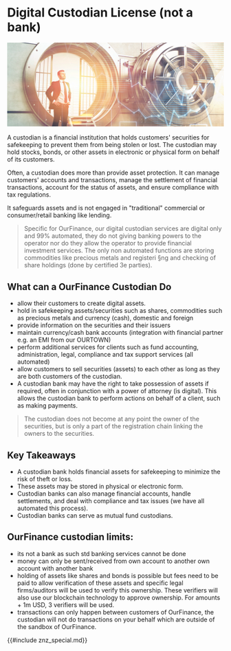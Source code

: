 # Digital Custodian License (not a bank)

![](img/custodian.png)  

A custodian is a financial institution that holds customers' securities for safekeeping to prevent them from being stolen or lost. The custodian may hold stocks, bonds, or other assets in electronic or physical form on behalf of its customers.

Often, a custodian does more than provide asset protection. It can manage customers' accounts and transactions, manage the settlement of financial transactions, account for the status of assets, and ensure compliance with tax regulations.

It safeguards assets and is not engaged in "traditional" commercial or consumer/retail banking like lending. 

> Specific for OurFinance, our digital custodian services are digital only and 99% automated, they do not giving banking powers to the operator nor do they allow the operator to provide financial investment services. The only non automated functions are storing commodities like precious metals and registeri §ng and checking of share holdings (done by certified 3e parties).

## What can a OurFinance Custodian Do

- allow their customers to create digital assets.
- hold in safekeeping assets/securities such as shares, commodities such as precious metals and currency (cash), domestic and foreign
- provide information on the securities and their issuers
- maintain currency/cash bank accounts (integration with financial partner e.g. an EMI from our OURTOWN)
- perform additional services for clients such as fund accounting, administration, legal, compliance and tax support services (all automated)
- allow customers to sell securities (assets) to each other as long as they are both customers of the custodian.
- A custodian bank may have the right to take possession of assets if required, often in conjunction with a power of attorney (is digital). This allows the custodian bank to perform actions on behalf of a client, such as making payments.

> The custodian does not become at any point the owner of the securities, but is only a part of the registration chain linking the owners to the securities.

## Key Takeaways

- A custodian bank holds financial assets for safekeeping to minimize the risk of theft or loss.
- These assets may be stored in physical or electronic form.
- Custodian banks can also manage financial accounts, handle settlements, and deal with compliance and tax issues (we have all automated this process).
- Custodian banks can serve as mutual fund custodians.

## OurFinance custodian limits:

- its not a bank as such std banking services cannot be done
- money can only be sent/received from own account to another own account with another bank
- holding of assets like shares and bonds is possible but fees need to be paid to allow verification of these assets and specific legal firms/auditors will be used to verify this ownership. These verifiers will also use our blockchain technology to approve ownership. For amounts + 1m USD, 3 verifiers will be used.
- transactions can only happen between customers of OurFinance, the custodian will not do transactions on your behalf which are outside of the sandbox of OurFinance.

{{#include znz_special.md}}

